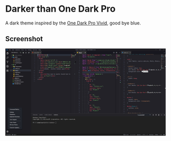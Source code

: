 # Darker than One Dark Pro

A dark theme inspired by the [One Dark Pro Vivid](https://marketplace.visualstudio.com/items?itemName=zhuangtongfa.Material-theme), good bye blue.

## Screenshot

![Screenshot 1](https://github.com/HigorLoren/darker-than-one-dark-pro/blob/master/screenshot_1.jpg)

